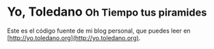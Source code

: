 # Yo, Toledano <small>Oh Tiempo tus piramides</small>

Este es el código fuente de mi blog personal, que puedes leer en [http://yo.toledano.org](http://yo.toledano.org).
